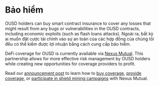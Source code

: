# Bảo hiểm

OUSD holders can buy smart contract insurance to cover any losses that might result from any bugs or vulnerabilities in the OUSD contracts, including economic exploits (such as flash loans attacks). Ngoài ra, bất kỳ ai muốn đặt cược tài chính vào sự an toàn của các hợp đồng của chúng tôi đều có thể kiếm được lợi nhuận bằng cách cung cấp bảo hiểm.

DeFi coverage for OUSD is currently available via  [Nexus Mutual](https://nexusmutual.io). This partnership allows for more effective risk management by OUSD holders while creating new opportunities for coverage providers to profit.

Read our [announcement post](https://medium.com/originprotocol/origin-partners-with-nexus-mutual-to-offer-defi-insurance-for-origin-dollar-ousd-6eb3432ee042) to learn how to [buy coverage](https://app.nexusmutual.io/cover/buy/get-quote?address=0xE75D77B1865Ae93c7eaa3040B038D7aA7BC02F70), [provide coverage](https://app.nexusmutual.io/staking), or [participate in shield mining campaigns](https://app.nexusmutual.io/rewards) with Nexus Mutual.
